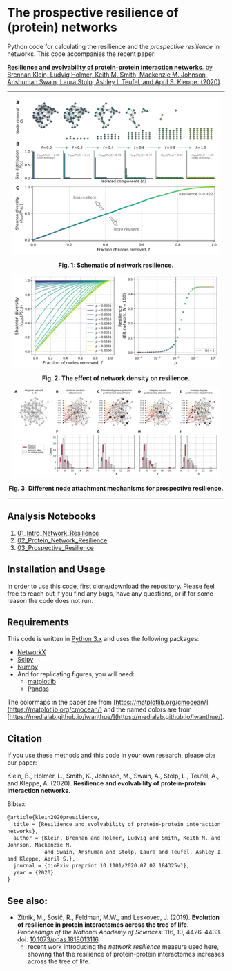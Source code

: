 # The prospective resilience of (protein) networks

Python code for calculating the resilience and the *prospective resilience*
in networks. This code accompanies the recent paper: 

[**Resilience and evolvability of protein-protein interaction networks**. by
Brennan Klein, Ludvig Holmér, Keith M. Smith, Mackenzie M. Johnson, Anshuman
Swain, Laura Stolp, Ashley I. Teufel, and April S. Kleppe. (2020)](https://www.biorxiv.org/content/10.1101/2020.07.02.184325v1).

- - - -

<p align="center">
<img src="figs/pngs/resilience_intro.png" alt="Resilience calculation" width="95%"/>
</p>

**<p align="center">Fig. 1: Schematic of network resilience.</center>**

<p align="center">
<img src="figs/pngs/erdos_renyi_p_resilience.png" alt="Resilience of E.R. networks" width="95%"/>
</p>

**<p align="center">Fig. 2: The effect of network density on resilience.</center>**

<p align="center">
<img src="figs/pngs/attachment_mechanisms.png" alt="Attachment mechanisms" width="95%"/>
</p>

**<p align="center">Fig. 3: Different node attachment mechanisms for prospective resilience.</center>**

- - - -

## Analysis Notebooks
1. [01_Intro_Network_Resilience](https://nbviewer.jupyter.org/github/jkbren/presilience/blob/master/code/01_Intro_Network_Resilience.ipynb)
2. [02_Protein_Network_Resilience](https://nbviewer.jupyter.org/github/jkbren/presilience/blob/master/code/01_Intro_Network_Resilience.ipynb)
3. [03_Prospective_Resilience](https://nbviewer.jupyter.org/github/jkbren/presilience/blob/master/code/01_Intro_Network_Resilience.ipynb)


## Installation and Usage

In order to use this code, first clone/download the repository. Please feel free to reach 
out if you find any bugs, have any questions, or if for some reason
the code does not run. 

## Requirements  <a name="requirements"/>

This code is written in [Python 3.x](https://www.python.org) and uses 
the following packages:

* [NetworkX](https://networkx.github.io)
* [Scipy](http://www.scipy.org/)
* [Numpy](http://numpy.scipy.org/)
* And for replicating figures, you will need:
    + [matplotlib](https://matplotlib.org)
    + [Pandas](https://pandas.pydata.org/)

The colormaps in the paper are from [https://matplotlib.org/cmocean/](https://matplotlib.org/cmocean/)
and the named colors are from [https://medialab.github.io/iwanthue/](https://medialab.github.io/iwanthue/).

## Citation   <a name="citation"/>

If you use these methods and this code in your own research, please cite our paper:

Klein, B., Holmér, L., Smith, K., Johnson, M., Swain, A., Stolp, L.,
Teufel, A., and Kleppe, A. (2020).
**Resilience and evolvability of protein-protein interaction networks.**


Bibtex: 
```text
@article{klein2020presilience,
  title = {Resilience and evolvability of protein-protein interaction networks},
  author = {Klein, Brennan and Holmér, Ludvig and Smith, Keith M. and Johnson, Mackenzie M.
            and Swain, Anshuman and Stolp, Laura and Teufel, Ashley I. and Kleppe, April S.},
  journal = {bioRxiv preprint 10.1101/2020.07.02.184325v1},
  year = {2020}
}
```

## See also:

* Zitnik, M., Sosič, R., Feldman, M.W., and Leskovec, J. (2019). **Evolution of
resilience in protein interactomes across the tree of life**. *Proceedings of
the National Academy of Sciences*. 116, 10, 4426–4433. 
doi: [10.1073/pnas.1818013116](https://www.pnas.org/content/116/10/4426).
    + recent work introducing the *network resilience* measure used here,
    showing that the resilience of protein-protein interactomes increases
    across the tree of life.
